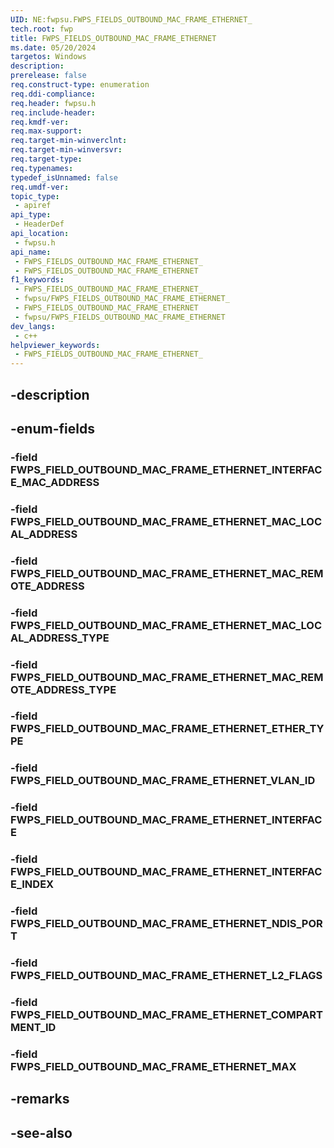 ```yaml
---
UID: NE:fwpsu.FWPS_FIELDS_OUTBOUND_MAC_FRAME_ETHERNET_
tech.root: fwp
title: FWPS_FIELDS_OUTBOUND_MAC_FRAME_ETHERNET
ms.date: 05/20/2024
targetos: Windows
description: 
prerelease: false
req.construct-type: enumeration
req.ddi-compliance: 
req.header: fwpsu.h
req.include-header: 
req.kmdf-ver: 
req.max-support: 
req.target-min-winverclnt: 
req.target-min-winversvr: 
req.target-type: 
req.typenames: 
typedef_isUnnamed: false
req.umdf-ver: 
topic_type:
 - apiref
api_type:
 - HeaderDef
api_location:
 - fwpsu.h
api_name:
 - FWPS_FIELDS_OUTBOUND_MAC_FRAME_ETHERNET_
 - FWPS_FIELDS_OUTBOUND_MAC_FRAME_ETHERNET
f1_keywords:
 - FWPS_FIELDS_OUTBOUND_MAC_FRAME_ETHERNET_
 - fwpsu/FWPS_FIELDS_OUTBOUND_MAC_FRAME_ETHERNET_
 - FWPS_FIELDS_OUTBOUND_MAC_FRAME_ETHERNET
 - fwpsu/FWPS_FIELDS_OUTBOUND_MAC_FRAME_ETHERNET
dev_langs:
 - c++
helpviewer_keywords:
 - FWPS_FIELDS_OUTBOUND_MAC_FRAME_ETHERNET_
---
```


## -description

## -enum-fields

### -field FWPS_FIELD_OUTBOUND_MAC_FRAME_ETHERNET_INTERFACE_MAC_ADDRESS

### -field FWPS_FIELD_OUTBOUND_MAC_FRAME_ETHERNET_MAC_LOCAL_ADDRESS

### -field FWPS_FIELD_OUTBOUND_MAC_FRAME_ETHERNET_MAC_REMOTE_ADDRESS

### -field FWPS_FIELD_OUTBOUND_MAC_FRAME_ETHERNET_MAC_LOCAL_ADDRESS_TYPE

### -field FWPS_FIELD_OUTBOUND_MAC_FRAME_ETHERNET_MAC_REMOTE_ADDRESS_TYPE

### -field FWPS_FIELD_OUTBOUND_MAC_FRAME_ETHERNET_ETHER_TYPE

### -field FWPS_FIELD_OUTBOUND_MAC_FRAME_ETHERNET_VLAN_ID

### -field FWPS_FIELD_OUTBOUND_MAC_FRAME_ETHERNET_INTERFACE

### -field FWPS_FIELD_OUTBOUND_MAC_FRAME_ETHERNET_INTERFACE_INDEX

### -field FWPS_FIELD_OUTBOUND_MAC_FRAME_ETHERNET_NDIS_PORT

### -field FWPS_FIELD_OUTBOUND_MAC_FRAME_ETHERNET_L2_FLAGS

### -field FWPS_FIELD_OUTBOUND_MAC_FRAME_ETHERNET_COMPARTMENT_ID

### -field FWPS_FIELD_OUTBOUND_MAC_FRAME_ETHERNET_MAX

## -remarks

## -see-also

